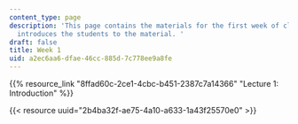 ```yaml
---
content_type: page
description: 'This page contains the materials for the first week of class, which
  introduces the students to the material. '
draft: false
title: Week 1
uid: a2ec6aa6-dfae-46cc-885d-7c778ee9a8fe
---
```

{{% resource_link "8ffad60c-2ce1-4cbc-b451-2387c7a14366" "Lecture 1: Introduction" %}}

{{< resource uuid="2b4ba32f-ae75-4a10-a633-1a43f25570e0" >}}